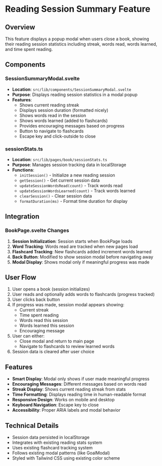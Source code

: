 # Reading Session Summary Feature

## Overview

This feature displays a popup modal when users close a book, showing their reading session statistics including streak, words read, words learned, and time spent reading.

## Components

### SessionSummaryModal.svelte

- **Location**: `src/lib/components/SessionSummaryModal.svelte`
- **Purpose**: Displays reading session statistics in a modal popup
- **Features**:
  - Shows current reading streak
  - Displays session duration (formatted nicely)
  - Shows words read in the session
  - Shows words learned (added to flashcards)
  - Provides encouraging messages based on progress
  - Button to navigate to flashcards
  - Escape key and click-outside to close

### sessionStats.ts

- **Location**: `src/lib/pages/book/sessionStats.ts`
- **Purpose**: Manages session tracking data in localStorage
- **Functions**:
  - `initSession()` - Initialize a new reading session
  - `getSession()` - Get current session data
  - `updateSessionWordsRead(count)` - Track words read
  - `updateSessionWordsLearned(count)` - Track words learned
  - `clearSession()` - Clear session data
  - `formatDuration(ms)` - Format time duration for display

## Integration

### BookPage.svelte Changes

1. **Session Initialization**: Session starts when BookPage loads
2. **Word Tracking**: Words read are tracked when new pages load
3. **Flashcard Tracking**: New flashcards added increment words learned
4. **Back Button**: Modified to show session modal before navigating away
5. **Modal Display**: Shows modal only if meaningful progress was made

## User Flow

1. User opens a book (session initializes)
2. User reads and optionally adds words to flashcards (progress tracked)
3. User clicks back button
4. If progress was made, session modal appears showing:
   - Current streak
   - Time spent reading
   - Words read this session
   - Words learned this session
   - Encouraging message
5. User can either:
   - Close modal and return to main page
   - Navigate to flashcards to review learned words
6. Session data is cleared after user choice

## Features

- **Smart Display**: Modal only shows if user made meaningful progress
- **Encouraging Messages**: Different messages based on words read
- **Streak Display**: Shows current reading streak from stats
- **Time Formatting**: Displays reading time in human-readable format
- **Responsive Design**: Works on mobile and desktop
- **Keyboard Navigation**: Escape key to close
- **Accessibility**: Proper ARIA labels and modal behavior

## Technical Details

- Session data persisted in localStorage
- Integrates with existing reading stats system
- Uses existing flashcard tracking system
- Follows existing modal patterns (like GoalModal)
- Styled with Tailwind CSS using existing color scheme
